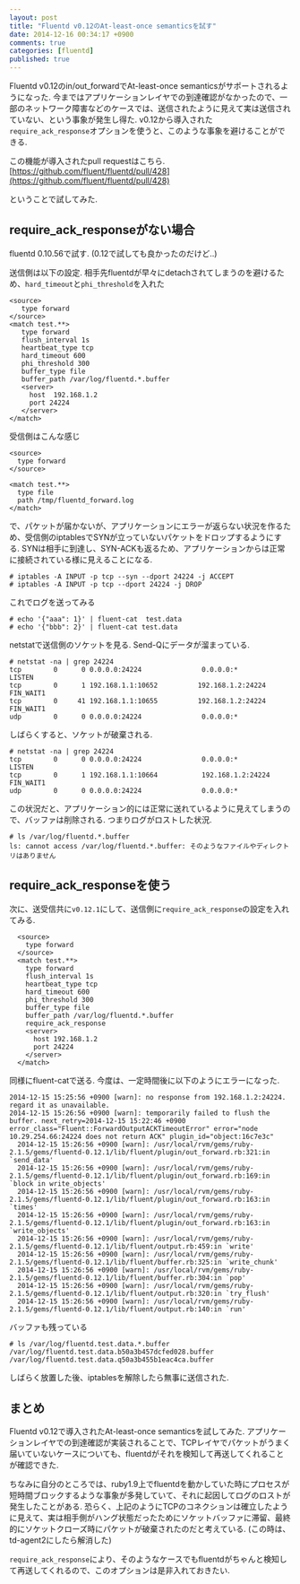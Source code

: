 ```yaml
---
layout: post
title: "Fluentd v0.12のAt-least-once semanticsを試す"
date: 2014-12-16 00:34:17 +0900
comments: true
categories: [fluentd]
published: true
---
```

Fluentd v0.12のin/out_forwardでAt-least-once semanticsがサポートされるようになった. 今まではアプリケーションレイヤでの到達確認がなかったので、一部のネットワーク障害などのケースでは、送信されたように見えて実は送信されていない、という事象が発生し得た. v0.12から導入された`require_ack_response`オプションを使うと、このような事象を避けることができる.

この機能が導入されたpull requestはこちら.
[https://github.com/fluent/fluentd/pull/428](https://github.com/fluent/fluentd/pull/428)

ということで試してみた.

## require_ack_responseがない場合

fluentd 0.10.56で試す. (0.12で試しても良かったのだけど..)

送信側は以下の設定. 相手先fluentdが早々にdetachされてしまうのを避けるため、`hard_timeout`と`phi_threshold`を入れた

```
<source>
   type forward
</source>
<match test.**>
   type forward
   flush_interval 1s
   heartbeat_type tcp
   hard_timeout 600
   phi_threshold 300
   buffer_type file
   buffer_path /var/log/fluentd.*.buffer
   <server>
     host  192.168.1.2
     port 24224
   </server>
</match>

```

受信側はこんな感じ

```
<source>
  type forward
</source>

<match test.**>
  type file
  path /tmp/fluentd_forward.log
</match>

```

で、パケットが届かないが、アプリケーションにエラーが返らない状況を作るため、受信側のiptablesでSYNが立っていないパケットをドロップするようにする. SYNは相手に到達し、SYN-ACKも返るため、アプリケーションからは正常に接続されている様に見えることになる.

```
# iptables -A INPUT -p tcp --syn --dport 24224 -j ACCEPT
# iptables -A INPUT -p tcp --dport 24224 -j DROP
```

これでログを送ってみる

```
# echo '{"aaa": 1}' | fluent-cat  test.data
# echo '{"bbb": 2}' | fluent-cat test.data
```

netstatで送信側のソケットを見る. Send-Qにデータが溜まっている.

```
# netstat -na | grep 24224
tcp        0      0 0.0.0.0:24224               0.0.0.0:*                   LISTEN
tcp        0      1 192.168.1.1:10652          192.168.1.2:24224          FIN_WAIT1
tcp        0     41 192.168.1.1:10655          192.168.1.2:24224          FIN_WAIT1
udp        0      0 0.0.0.0:24224               0.0.0.0:*

```

しばらくすると、ソケットが破棄される.

```
# netstat -na | grep 24224
tcp        0      0 0.0.0.0:24224               0.0.0.0:*                   LISTEN      
tcp        0      1 192.168.1.1:10664           192.168.1.2:24224          FIN_WAIT1   
udp        0      0 0.0.0.0:24224               0.0.0.0:*             

```

この状況だと、アプリケーション的には正常に送れているように見えてしまうので、バッファは削除される. つまりログがロストした状況.

```
# ls /var/log/fluentd.*.buffer
ls: cannot access /var/log/fluentd.*.buffer: そのようなファイルやディレクトリはありません

```

## require_ack_responseを使う

次に、送受信共に`v0.12.1`にして、送信側に`require_ack_response`の設定を入れてみる.

```
  <source>
    type forward
  </source>
  <match test.**>
    type forward
    flush_interval 1s
    heartbeat_type tcp
    hard_timeout 600
    phi_threshold 300
    buffer_type file
    buffer_path /var/log/fluentd.*.buffer
    require_ack_response 
    <server>
      host 192.168.1.2
      port 24224
    </server>
  </match>

```

同様にfluent-catで送る. 今度は、一定時間後に以下のようにエラーになった.

```
2014-12-15 15:25:56 +0900 [warn]: no response from 192.168.1.2:24224. regard it as unavailable.
2014-12-15 15:26:56 +0900 [warn]: temporarily failed to flush the buffer. next_retry=2014-12-15 15:22:46 +0900 error_class="Fluent::ForwardOutputACKTimeoutError" error="node 10.29.254.66:24224 does not return ACK" plugin_id="object:16c7e3c"
  2014-12-15 15:26:56 +0900 [warn]: /usr/local/rvm/gems/ruby-2.1.5/gems/fluentd-0.12.1/lib/fluent/plugin/out_forward.rb:321:in `send_data'
  2014-12-15 15:26:56 +0900 [warn]: /usr/local/rvm/gems/ruby-2.1.5/gems/fluentd-0.12.1/lib/fluent/plugin/out_forward.rb:169:in `block in write_objects'
  2014-12-15 15:26:56 +0900 [warn]: /usr/local/rvm/gems/ruby-2.1.5/gems/fluentd-0.12.1/lib/fluent/plugin/out_forward.rb:163:in `times'
  2014-12-15 15:26:56 +0900 [warn]: /usr/local/rvm/gems/ruby-2.1.5/gems/fluentd-0.12.1/lib/fluent/plugin/out_forward.rb:163:in `write_objects'
  2014-12-15 15:26:56 +0900 [warn]: /usr/local/rvm/gems/ruby-2.1.5/gems/fluentd-0.12.1/lib/fluent/output.rb:459:in `write'
  2014-12-15 15:26:56 +0900 [warn]: /usr/local/rvm/gems/ruby-2.1.5/gems/fluentd-0.12.1/lib/fluent/buffer.rb:325:in `write_chunk'
  2014-12-15 15:26:56 +0900 [warn]: /usr/local/rvm/gems/ruby-2.1.5/gems/fluentd-0.12.1/lib/fluent/buffer.rb:304:in `pop'
  2014-12-15 15:26:56 +0900 [warn]: /usr/local/rvm/gems/ruby-2.1.5/gems/fluentd-0.12.1/lib/fluent/output.rb:320:in `try_flush'
  2014-12-15 15:26:56 +0900 [warn]: /usr/local/rvm/gems/ruby-2.1.5/gems/fluentd-0.12.1/lib/fluent/output.rb:140:in `run'

```

バッファも残っている

```
# ls /var/log/fluentd.test.data.*.buffer
/var/log/fluentd.test.data.b50a3b457dcfed028.buffer  /var/log/fluentd.test.data.q50a3b455b1eac4ca.buffer
```

しばらく放置した後、iptablesを解除したら無事に送信された.

## まとめ

Fluentd v0.12で導入されたAt-least-once semanticsを試してみた. アプリケーションレイヤでの到達確認が実装されることで、TCPレイヤでパケットがうまく届いていないケースについても、fluentdがそれを検知して再送してくれることが確認できた. 

ちなみに自分のところでは、ruby1.9上でfluentdを動かしていた時にプロセスが短時間ブロックするような事象が多発していて、それに起因してログのロストが発生したことがある. 恐らく、上記のようにTCPのコネクションは確立したように見えて、実は相手側がハング状態だったためにソケットバッファに滞留、最終的にソケットクローズ時にパケットが破棄されたのだと考えている.
(この時は、td-agent2にしたら解消した)

`require_ack_response`により、そのようなケースでもfluentdがちゃんと検知して再送してくれるので、このオプションは是非入れておきたい.
